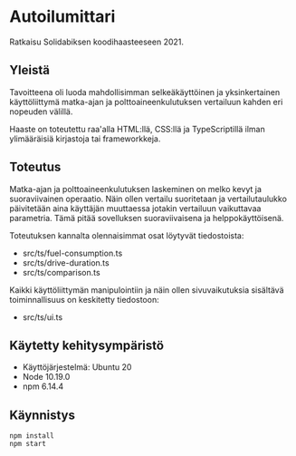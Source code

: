 # Autoilumittari
Ratkaisu Solidabiksen koodihaasteeseen 2021.

## Yleistä
Tavoitteena oli luoda mahdollisimman selkeäkäyttöinen ja yksinkertainen käyttöliittymä matka-ajan ja polttoaineenkulutuksen vertailuun kahden eri nopeuden välillä.

Haaste on toteutettu raa'alla HTML:llä, CSS:llä ja TypeScriptillä ilman ylimääräisiä kirjastoja tai frameworkkeja.

## Toteutus
Matka-ajan ja polttoaineenkulutuksen laskeminen on melko kevyt ja suoraviivainen operaatio. Näin ollen vertailu suoritetaan ja vertailutaulukko päivitetään aina käyttäjän muuttaessa jotakin vertailuun vaikuttavaa parametria. Tämä pitää sovelluksen suoraviivaisena ja helppokäyttöisenä.

Toteutuksen kannalta olennaisimmat osat löytyvät tiedostoista:
- src/ts/fuel-consumption.ts
- src/ts/drive-duration.ts
- src/ts/comparison.ts

Kaikki käyttöliittymän manipulointiin ja näin ollen sivuvaikutuksia sisältävä toiminnallisuus on keskitetty tiedostoon:
- src/ts/ui.ts

## Käytetty kehitysympäristö
- Käyttöjärjestelmä: Ubuntu 20
- Node 10.19.0
- npm 6.14.4


## Käynnistys
```
npm install
npm start
```
